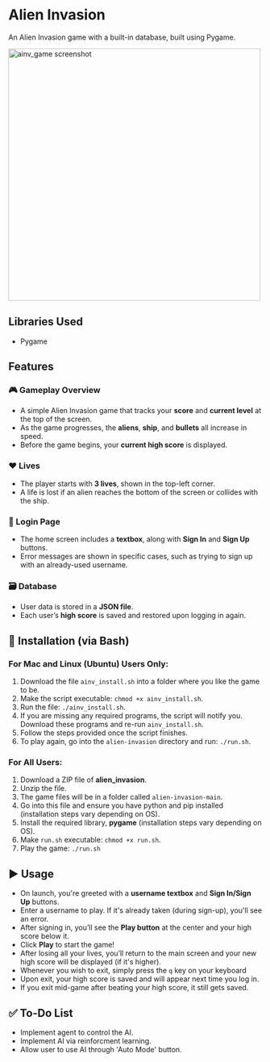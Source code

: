 # Alien Invasion  
An Alien Invasion game with a built-in database, built using Pygame.

<img width="500" alt="ainv_game screenshot" src="https://github.com/user-attachments/assets/e6dc3ccb-0412-4370-b62f-1c79d885042c" />

## Libraries Used
- Pygame

## Features

### 🎮 Gameplay Overview
- A simple Alien Invasion game that tracks your **score** and **current level** at the top of the screen.
- As the game progresses, the **aliens**, **ship**, and **bullets** all increase in speed.
- Before the game begins, your **current high score** is displayed.

### ❤️ Lives
- The player starts with **3 lives**, shown in the top-left corner.
- A life is lost if an alien reaches the bottom of the screen or collides with the ship.

### 🔐 Login Page
- The home screen includes a **textbox**, along with **Sign In** and **Sign Up** buttons.
- Error messages are shown in specific cases, such as trying to sign up with an already-used username.

### 🗃️ Database
- User data is stored in a **JSON file**.
- Each user’s **high score** is saved and restored upon logging in again.

## 🚀 Installation (via Bash)

### For Mac and Linux (Ubuntu) Users Only:
   1. Download the file `ainv_install.sh` into a folder where you like the game to be.
   2. Make the script executable: `chmod +x ainv_install.sh`.
   3. Run the file: `./ainv_install.sh`.
   4. If you are missing any required programs, the script will notify you. Download these programs and re-run `ainv_install.sh`.
   5. Follow the steps provided once the script finishes.
   6. To play again, go into the `alien-invasion` directory and run: `./run.sh`.

### For All Users:
   1. Download a ZIP file of **alien_invasion**.
   2. Unzip the file.
   3. The game files will be in a folder called `alien-invasion-main`.
   4. Go into this file and ensure you have python and pip installed (installation steps vary depending on OS).
   5. Install the required library, **pygame** (installation steps vary depending on OS).
   6. Make `run.sh` executable: `chmod +x run.sh`.
   7. Play the game: `./run.sh`
      

## ▶️ Usage

- On launch, you're greeted with a **username textbox** and **Sign In/Sign Up** buttons.
- Enter a username to play. If it's already taken (during sign-up), you'll see an error.
- After signing in, you’ll see the **Play button** at the center and your high score below it.
- Click **Play** to start the game!
- After losing all your lives, you’ll return to the main screen and your new high score will be displayed (if it's higher).
- Whenever you wish to exit, simply press the `q` key on your keyboard
- Upon exit, your high score is saved and will appear next time you log in.
- If you exit mid-game after beating your high score, it still gets saved.

## ✅ To-Do List

- Implement agent to control the AI.
- Implement AI via reinforcment learning.
- Allow user to use AI through 'Auto Mode' button.
   

